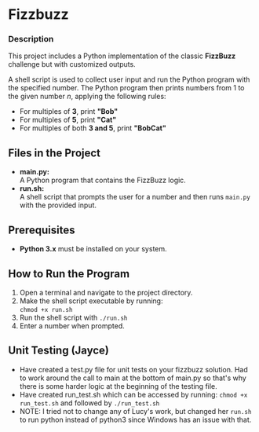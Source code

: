 # Fizzbuzz

### Description
This project includes a Python implementation of the classic **FizzBuzz** challenge but with customized outputs. 

A  shell script is used to collect user input and run the Python program with the specified number.
The Python program then prints numbers from 1 to the given number *n*, applying the following rules: 
- For multiples of **3**, print **"Bob"**
- For multiples of **5**, print **"Cat"**
- For multiples of both **3 and 5**, print **"BobCat"**

## Files in the Project
- **main.py:**  
  A Python program that contains the FizzBuzz logic.
- **run.sh:**  
  A shell script that prompts the user for a number and then runs `main.py` with the provided input.

## Prerequisites
- **Python 3.x** must be installed on your system.

## How to Run the Program
1. Open a terminal and navigate to the project directory.
2. Make the shell script executable by running:   
   ```chmod +x run.sh```
3. Run the shell script with
   ```./run.sh```
4. Enter a number when prompted. 

## Unit Testing (Jayce)
- Have created a test.py file for unit tests on your fizzbuzz solution. Had to work around the call to main at the bottom of main.py so that's why there is some harder logic at the beginning of the testing file. 
- Have created run_test.sh which can be accessed by running: 
```chmod +x run_test.sh```
and followed by 
```./run_test.sh```
- NOTE: I tried not to change any of Lucy's work, but changed her ```run.sh``` to run python instead of python3 since Windows has an issue with that. 
